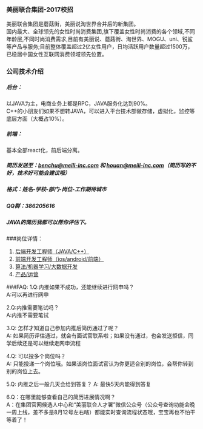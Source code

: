 ### 美丽联合集团-2017校招
美丽联合集团是蘑菇街，美丽说淘世界合并后的新集团。  
国内最⼤、全球领先的女性时尚消费集团,旗下覆盖女性时尚消费的各个领域,不同年龄层,不同时尚消费需求,目前有美丽说、蘑菇街、淘世界、MOGU、uni、锐鲨等产品与服务;目前整体覆盖超过2亿女性用户，日均活跃用户数量超过1500万，已稳居中国女性互联网消费领域领先位置。

### 公司技术介绍
##### 后台：   
以JAVA为主，电商业务上都是RPC，JAVA服务化达到90%。   
C++的小朋友们如果不想转JAVA，可以进入平台技术部做存储，虚拟化，监控等底层方面（大概占10%）。

##### 前端：
基本全部react化，前后端分离。
    
  

##### 简历发送至：benchu@meili-inc.com 和 houan@meili-inc.com（简历写的不好，技术好可能会建议哦）   
##### 格式：姓名-学校-部门-岗位-工作期待城市	
##### QQ群：386205616	
##### JAVA的简历我都可以帮你评估下。 

###岗位详情：
1. [后端开发工程师（JAVA/C++）](https://github.com/wangshihu/meili-inc2017/blob/master/background.md)
2. [前端开发工程师（ios/android/前端）](https://github.com/wangshihu/meili-inc2017/blob/master/ios.md)
3. [算法/机器学习/大数据开发](https://github.com/wangshihu/meili-inc2017/blob/master/ml.md)
4. [产品/运营](https://github.com/wangshihu/meili-inc2017/blob/master/production.md)


###FAQ:	
1.Q:内推如果不成功，还能继续进行网申吗？ 	
A:可以再进行网申	

2.Q:内推需要笔试吗？	
 A:内推不需要笔试

3.Q: 怎样才知道自己参加内推后简历通过了呢？	
   A: 如果简历评估通过，就会有面试官联系啦；如果没有通过，也会发送拒信，同学后续还是可以继续走网申流程

4.Q: 可以投多个岗位吗？	
   A: 只能投递一个岗位哦。如果该岗位面试官认为你更适合别的岗位，会帮你转到别的岗位上去。

5.Q: 内推之后一般几天会给到答复？	
 A: 最快5天内能得到答复

6.Q：在哪里能够查看自己的简历进展情况啊？	
   A：在集团官网候选人中心和“美丽联合人才署”微信公众号（公众号查询功能会晚一周上线，差不多是8月12号左右咯）都能实时查询流程状态哦，宝宝再也不怕干等着了！


